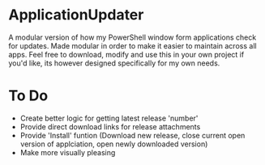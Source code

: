 # ApplicationUpdater
A modular version of how my PowerShell window form applications check for updates. Made modular in order to make it easier to maintain across all apps.
Feel free to download, modify and use this in your own project if you'd like, its however designed specifically for my own needs.

# To Do
- Create better logic for getting latest release 'number'
- Provide direct download links for release attachments
- Provide 'Install' funtion (Download new release, close current open version of applciation, open newly downloaded version)
- Make more visually pleasing
